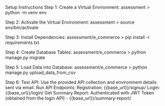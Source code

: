Setup Instructions
Step 1: Create a Virtual Environment:
assessment > python -m venv env

Step 2: Activate the Virtual Environment:
assessment > source env/bin/activate

Step 3: Install Dependencies:
assessment/e_commerce > pip install -r requirements.txt

Step 4: Create Database Tables:
assessment/e_commerce > python manage.py migrate

Step 5: Load Data into Database:
assessment/e_commerce > python manage.py upload_data_from_csv

Step 6: Test API: Use the provided API collection and environment details sent via email.
    Run API Endpoints:
        Registration: {{base_url}}/signup/
        Login: {{base_url}}/login/
        Get Summary Report: Authenticated with JWT Token (obtained from the login API) - {{base_url}}/summary-report/
